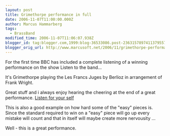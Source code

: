 ```yaml
---
layout: post
title: Grimethorpe performance in full
date: 2006-11-07T11:00:00.000Z
author: Marcus Hammarberg
tags:
  - BrassBand
modified_time: 2006-11-07T11:06:07.938Z
blogger_id: tag:blogger.com,1999:blog-36533086.post-2363157897411379557
blogger_orig_url: http://www.marcusoft.net/2006/11/grimethorpe-performance-in-full.html
---
```


For the first time BBC has included a complete listening of a
winning performance on the show Listen to the band...

It's Grimethorpe playing the Les Francs Juges by Berlioz in arrangement
of Frank Wright.

Great stuff and i always enjoy hearing the cheering at the end of a
great performance. [Listen for your
self](http://www.bbc.co.uk/radio/aod/networks/radio2/aod.shtml?radio2/listenband)

This is also a good example on how hard some of the "easy" pieces is.
Since the standard required to win on a "easy" piece will go up every
mistake will count and that in itself will maybe create more nervousity
...

Well - this is a great performance.
